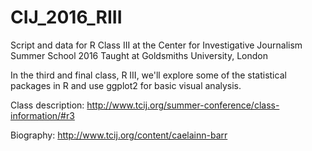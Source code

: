 # CIJ_2016_RIII
Script and data for R Class III at the Center for Investigative Journalism Summer School 2016
Taught at Goldsmiths University, London

In the third and final class, R III, we'll explore some of the statistical packages in R and use ggplot2 for basic visual analysis.

Class description: http://www.tcij.org/summer-conference/class-information/#r3

Biography: http://www.tcij.org/content/caelainn-barr
